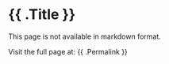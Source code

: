 # {{ .Title }}

This page is not available in markdown format.

Visit the full page at: {{ .Permalink }}
